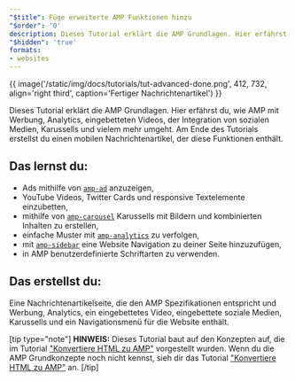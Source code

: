 ```yaml
---
"$title": Füge erweiterte AMP Funktionen hinzu
"$order": '0'
description: Dieses Tutorial erklärt die AMP Grundlagen. Hier erfährst du, wie AMP mit Werbung, Analytics, eingebetteten Videos, der Integration von sozialen Medien, Karussells und vielem mehr umgeht.
"$hidden": 'true'
formats:
- websites
---
```


{{ image('/static/img/docs/tutorials/tut-advanced-done.png', 412, 732, align='right third', caption='Fertiger Nachrichtenartikel') }}

Dieses Tutorial erklärt die AMP Grundlagen. Hier erfährst du, wie AMP mit Werbung, Analytics, eingebetteten Videos, der Integration von sozialen Medien, Karussells und vielem mehr umgeht. Am Ende des Tutorials erstellst du einen mobilen Nachrichtenartikel, der diese Funktionen enthält.

## Das lernst du:

- Ads mithilfe von [`amp-ad`](../../../../documentation/components/reference/amp-ad.md) anzuzeigen,
- YouTube Videos, Twitter Cards und responsive Textelemente einzubetten,
- mithilfe von [`amp-carousel`](../../../../documentation/components/reference/amp-carousel.md) Karussells mit Bildern und kombinierten Inhalten zu erstellen,
- einfache Muster mit [`amp-analytics`](../../../../documentation/components/reference/amp-analytics.md) zu verfolgen,
- mit [`amp-sidebar`](../../../../documentation/components/reference/amp-sidebar.md) eine Website Navigation zu deiner Seite hinzuzufügen,
- in AMP benutzerdefinierte Schriftarten zu verwenden.

## Das erstellst du:

Eine Nachrichtenartikelseite, die den AMP Spezifikationen entspricht und Werbung, Analytics, ein eingebettetes Video, eingebettete soziale Medien, Karussells und ein Navigationsmenü für die Website enthält.

[tip type="note"] **HINWEIS:** Dieses Tutorial baut auf den Konzepten auf, die im Tutorial ["Konvertiere HTML zu AMP"](../../../../documentation/guides-and-tutorials/start/converting/index.md) vorgestellt wurden. Wenn du die AMP Grundkonzepte noch nicht kennst, sieh dir das Tutorial ["Konvertiere HTML zu AMP"](../../../../documentation/guides-and-tutorials/start/converting/index.md) an. [/tip]
